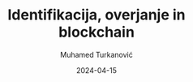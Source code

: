 ---
date: "2024-04-15" 
version: "0.1.0"
lastUpdate: "2024-04-15 10:05:00"
layout: "course"
id: "IOB"
permalink: "IOB"
author:
- "Muhamed Turkanović"
contact: "muhamed.turkanovic@um.si"
notifyEmail: 
- "cvetanka.pasinechka@student.um.si"
title: "Identifikacija, overjanje in blockchain"
image: "https://unsplash.com/photos/black-flat-screen-computer-monitor-bMvuh0YQQ68"
type: "Krajše izobraževanje"
field:
- "KLASIUS-P-16 (0610)"
keywords:
- "identiteta"
- "overjanje"
- "avtentikacija"
- "blockchain"
- "tehnologije veriženja blokov"
intended:
- "zaposleni"
- "študenti"
difficulty: "Začetni nivo"
requisite: ""
description: |
    Cilj izobraževanja je predstaviti koncepte digitalne identitete ter procese identifikacije in overjanja. Osnovni koncepti so nadgrajeni s tehnologijami in pristopi uporabe le teh. Prav tako je cilj poglobiti razumevanje, kje vse in na kakšen način se v IKT uporablja digitalna identiteta. Specifično bo naslovljena tehnologija veriženja blokov in možnosti njene uporabe za zagotavljanje digitalne identitete z ohranjanjem lastništva oz. nadzora nad podatki - tj. samostojna suverena identiteta (ang. Self-sovereign identity). 
state: "1. pilotna izvedba"
execution: "Mešana"
ects: "2"
implementation: |
    Predavanja: 16 ur
    Vaje: 4 ur
    Samostojno delo: 40 ur
cType: "0"
---